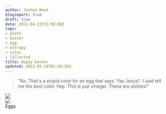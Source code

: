 ```yaml
---
author: Joshua Wood
blogimport: true
draft: true
date: 2011-04-23T23:50:00Z
tags:
- photo
- Easter
- egg
- entropy
- color
- Collected
title: Happy Easter
updated: 2013-05-24T05:20:50Z
---
```


>"*No*. That's a *stupid* color for an egg that says 'Yay Jesus!'. I said tell me the *best* color. Hey. This is just vinegar. These are pickles!"

<div class="row">
  <div class="col-md-3">
    <img border="0" src="/img/linebunny-288x300.jpg" />
  </div>
  <div class="col-md-3">
    <img border="0" src="/img/yayegg-300x250.jpg" />
  </div>
</div>
<div class="caption">Eggs</div>
